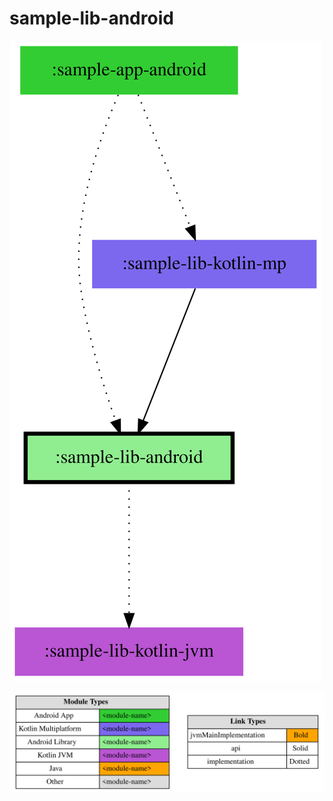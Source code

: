 # sample-lib-android

<!--region chart-->
![chart](modular/chart.svg)

![legend](../modular/legend.svg)
<!--endregion-->

